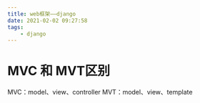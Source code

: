 ```yaml
---
title: web框架——django
date: 2021-02-02 09:27:58
tags: 
	- django
---
```



<!-- more -->

# MVC 和 MVT区别
MVC：model、view、controller
MVT：model、view、template

